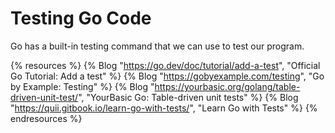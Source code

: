 # Testing Go Code

Go has a built-in testing command that we can use to test our program.

{% resources %}
  {% Blog "https://go.dev/doc/tutorial/add-a-test", "Official Go Tutorial: Add a test" %}
  {% Blog "https://gobyexample.com/testing", "Go by Example: Testing" %}
  {% Blog "https://yourbasic.org/golang/table-driven-unit-test/", "YourBasic Go: Table-driven unit tests" %}
  {% Blog "https://quii.gitbook.io/learn-go-with-tests/", "Learn Go with Tests" %}
{% endresources %}
